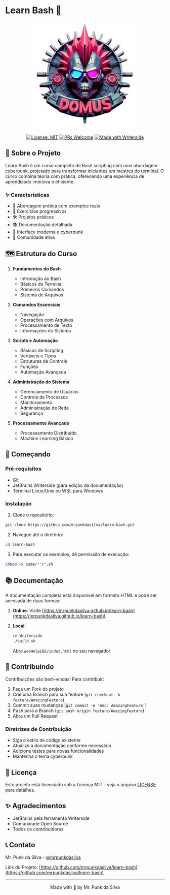 # Learn Bash 🚀

<div align="center">

![Learn Bash Logo](Writerside/images/logo-primary.svg)

[![License: MIT](https://img.shields.io/badge/License-MIT-yellow.svg)](https://opensource.org/licenses/MIT)
[![PRs Welcome](https://img.shields.io/badge/PRs-welcome-brightgreen.svg)](http://makeapullrequest.com)
[![Made with Writerside](https://img.shields.io/badge/Made%20with-Writerside-blue)](https://www.jetbrains.com/writerside/)

</div>

## 📖 Sobre o Projeto

Learn Bash é um curso completo de Bash scripting com uma abordagem cyberpunk, projetado para transformar iniciantes em mestres do terminal. O curso combina teoria com prática, oferecendo uma experiência de aprendizado imersiva e eficiente.

### ✨ Características

- 🎯 Abordagem prática com exemplos reais
- 🔄 Exercícios progressivos
- 🛠️ Projetos práticos
- 📚 Documentação detalhada
- 🎨 Interface moderna e cyberpunk
- 🤝 Comunidade ativa

## 🗺️ Estrutura do Curso

1. **Fundamentos do Bash**
   - Introdução ao Bash
   - Básicos do Terminal
   - Primeiros Comandos
   - Sistema de Arquivos

2. **Comandos Essenciais**
   - Navegação
   - Operações com Arquivos
   - Processamento de Texto
   - Informações do Sistema

3. **Scripts e Automação**
   - Básicos de Scripting
   - Variáveis e Tipos
   - Estruturas de Controle
   - Funções
   - Automação Avançada

4. **Administração do Sistema**
   - Gerenciamento de Usuários
   - Controle de Processos
   - Monitoramento
   - Administração de Rede
   - Segurança

5. **Processamento Avançado**
   - Processamento Distribuído
   - Machine Learning Básico

## 🚀 Começando

### Pré-requisitos

- Git
- JetBrains Writerside (para edição da documentação)
- Terminal Linux/Unix ou WSL para Windows

### Instalação

1. Clone o repositório:
```bash
git clone https://github.com/mrpunkdasilva/learn-bash.git
```

2. Navegue até o diretório:
```bash
cd learn-bash
```

3. Para executar os exemplos, dê permissão de execução:
```bash
chmod +x code/**/*.sh
```

## 📚 Documentação

A documentação completa está disponível em formato HTML e pode ser acessada de duas formas:

1. **Online**: Visite [https://mrpunkdasilva.github.io/learn-bash](https://mrpunkdasilva.github.io/learn-bash)

2. **Local**: 
   ```bash
   cd Writerside
   ./build.sh
   ```
   Abra `webHelpLB2/index.html` no seu navegador

## 🤝 Contribuindo

Contribuições são bem-vindas! Para contribuir:

1. Faça um Fork do projeto
2. Crie uma Branch para sua feature (`git checkout -b feature/AmazingFeature`)
3. Commit suas mudanças (`git commit -m 'Add: AmazingFeature'`)
4. Push para a Branch (`git push origin feature/AmazingFeature`)
5. Abra um Pull Request

### Diretrizes de Contribuição

- Siga o estilo de código existente
- Atualize a documentação conforme necessário
- Adicione testes para novas funcionalidades
- Mantenha o tema cyberpunk

## 📝 Licença

Este projeto está licenciado sob a Licença MIT - veja o arquivo [LICENSE](LICENSE) para detalhes.

## ✨ Agradecimentos

- JetBrains pela ferramenta Writerside
- Comunidade Open Source
- Todos os contribuidores

## 📞 Contato

Mr. Punk da Silva - [@mrpunkdasilva](https://twitter.com/mrpunkdasilva)

Link do Projeto: [https://github.com/mrpunkdasilva/learn-bash](https://github.com/mrpunkdasilva/learn-bash)

---

<div align="center">
Made with 💚 by Mr. Punk da Silva
</div>